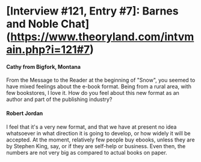 # [Interview #121, Entry #7]: Barnes and Noble Chat](https://www.theoryland.com/intvmain.php?i=121#7)

#### Cathy from Bigfork, Montana

From the Message to the Reader at the beginning of "Snow", you seemed to have mixed feelings about the e-book format. Being from a rural area, with few bookstores, I love it. How do you feel about this new format as an author and part of the publishing industry?

#### Robert Jordan

I feel that it's a very new format, and that we have at present no idea whatsoever in what direction it is going to develop, or how widely it will be accepted. At the moment, relatively few people buy ebooks, unless they are by Stephen King, say, or if they are self-help or business. Even then, the numbers are not very big as compared to actual books on paper.

